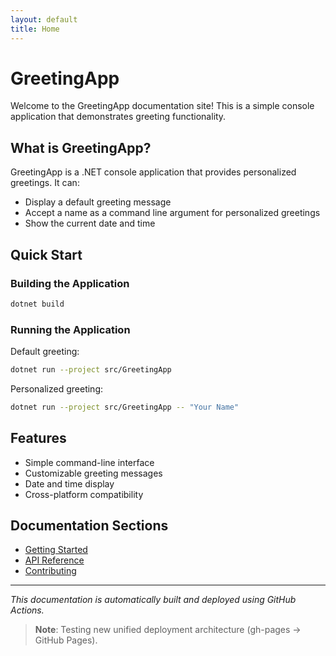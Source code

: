 ```yaml
---
layout: default
title: Home
---
```


# GreetingApp

Welcome to the GreetingApp documentation site! This is a simple console application that demonstrates greeting functionality.

## What is GreetingApp?

GreetingApp is a .NET console application that provides personalized greetings. It can:

- Display a default greeting message
- Accept a name as a command line argument for personalized greetings
- Show the current date and time

## Quick Start

### Building the Application

```bash
dotnet build
```

### Running the Application

Default greeting:
```bash
dotnet run --project src/GreetingApp
```

Personalized greeting:
```bash
dotnet run --project src/GreetingApp -- "Your Name"
```

## Features

- Simple command-line interface
- Customizable greeting messages
- Date and time display
- Cross-platform compatibility

## Documentation Sections

- [Getting Started](getting-started)
- [API Reference](api-reference)
- [Contributing](contributing)

---

*This documentation is automatically built and deployed using GitHub Actions.*

> **Note**: Testing new unified deployment architecture (gh-pages → GitHub Pages).
